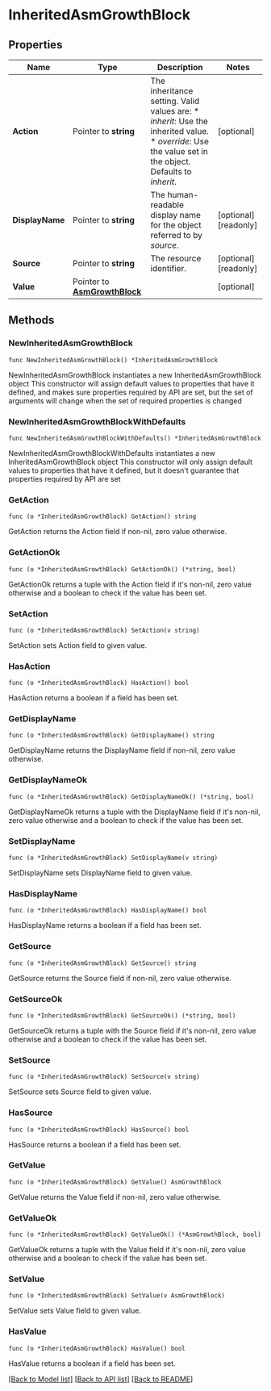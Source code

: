 # InheritedAsmGrowthBlock

## Properties

Name | Type | Description | Notes
------------ | ------------- | ------------- | -------------
**Action** | Pointer to **string** | The inheritance setting.  Valid values are: * _inherit_: Use the inherited value. * _override_: Use the value set in the object.  Defaults to _inherit_. | [optional] 
**DisplayName** | Pointer to **string** | The human-readable display name for the object referred to by _source_. | [optional] [readonly] 
**Source** | Pointer to **string** | The resource identifier. | [optional] [readonly] 
**Value** | Pointer to [**AsmGrowthBlock**](AsmGrowthBlock.md) |  | [optional] 

## Methods

### NewInheritedAsmGrowthBlock

`func NewInheritedAsmGrowthBlock() *InheritedAsmGrowthBlock`

NewInheritedAsmGrowthBlock instantiates a new InheritedAsmGrowthBlock object
This constructor will assign default values to properties that have it defined,
and makes sure properties required by API are set, but the set of arguments
will change when the set of required properties is changed

### NewInheritedAsmGrowthBlockWithDefaults

`func NewInheritedAsmGrowthBlockWithDefaults() *InheritedAsmGrowthBlock`

NewInheritedAsmGrowthBlockWithDefaults instantiates a new InheritedAsmGrowthBlock object
This constructor will only assign default values to properties that have it defined,
but it doesn't guarantee that properties required by API are set

### GetAction

`func (o *InheritedAsmGrowthBlock) GetAction() string`

GetAction returns the Action field if non-nil, zero value otherwise.

### GetActionOk

`func (o *InheritedAsmGrowthBlock) GetActionOk() (*string, bool)`

GetActionOk returns a tuple with the Action field if it's non-nil, zero value otherwise
and a boolean to check if the value has been set.

### SetAction

`func (o *InheritedAsmGrowthBlock) SetAction(v string)`

SetAction sets Action field to given value.

### HasAction

`func (o *InheritedAsmGrowthBlock) HasAction() bool`

HasAction returns a boolean if a field has been set.

### GetDisplayName

`func (o *InheritedAsmGrowthBlock) GetDisplayName() string`

GetDisplayName returns the DisplayName field if non-nil, zero value otherwise.

### GetDisplayNameOk

`func (o *InheritedAsmGrowthBlock) GetDisplayNameOk() (*string, bool)`

GetDisplayNameOk returns a tuple with the DisplayName field if it's non-nil, zero value otherwise
and a boolean to check if the value has been set.

### SetDisplayName

`func (o *InheritedAsmGrowthBlock) SetDisplayName(v string)`

SetDisplayName sets DisplayName field to given value.

### HasDisplayName

`func (o *InheritedAsmGrowthBlock) HasDisplayName() bool`

HasDisplayName returns a boolean if a field has been set.

### GetSource

`func (o *InheritedAsmGrowthBlock) GetSource() string`

GetSource returns the Source field if non-nil, zero value otherwise.

### GetSourceOk

`func (o *InheritedAsmGrowthBlock) GetSourceOk() (*string, bool)`

GetSourceOk returns a tuple with the Source field if it's non-nil, zero value otherwise
and a boolean to check if the value has been set.

### SetSource

`func (o *InheritedAsmGrowthBlock) SetSource(v string)`

SetSource sets Source field to given value.

### HasSource

`func (o *InheritedAsmGrowthBlock) HasSource() bool`

HasSource returns a boolean if a field has been set.

### GetValue

`func (o *InheritedAsmGrowthBlock) GetValue() AsmGrowthBlock`

GetValue returns the Value field if non-nil, zero value otherwise.

### GetValueOk

`func (o *InheritedAsmGrowthBlock) GetValueOk() (*AsmGrowthBlock, bool)`

GetValueOk returns a tuple with the Value field if it's non-nil, zero value otherwise
and a boolean to check if the value has been set.

### SetValue

`func (o *InheritedAsmGrowthBlock) SetValue(v AsmGrowthBlock)`

SetValue sets Value field to given value.

### HasValue

`func (o *InheritedAsmGrowthBlock) HasValue() bool`

HasValue returns a boolean if a field has been set.


[[Back to Model list]](../README.md#documentation-for-models) [[Back to API list]](../README.md#documentation-for-api-endpoints) [[Back to README]](../README.md)


